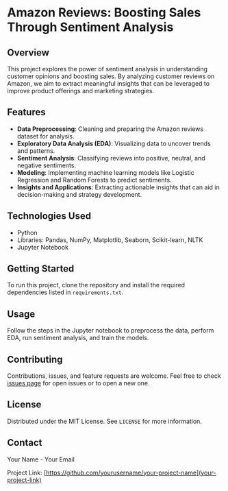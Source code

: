 # Amazon Reviews: Boosting Sales Through Sentiment Analysis

## Overview
This project explores the power of sentiment analysis in understanding customer opinions and boosting sales. By analyzing customer reviews on Amazon, we aim to extract meaningful insights that can be leveraged to improve product offerings and marketing strategies.

## Features
- **Data Preprocessing**: Cleaning and preparing the Amazon reviews dataset for analysis.
- **Exploratory Data Analysis (EDA)**: Visualizing data to uncover trends and patterns.
- **Sentiment Analysis**: Classifying reviews into positive, neutral, and negative sentiments.
- **Modeling**: Implementing machine learning models like Logistic Regression and Random Forests to predict sentiments.
- **Insights and Applications**: Extracting actionable insights that can aid in decision-making and strategy development.

## Technologies Used
- Python
- Libraries: Pandas, NumPy, Matplotlib, Seaborn, Scikit-learn, NLTK
- Jupyter Notebook

## Getting Started
To run this project, clone the repository and install the required dependencies listed in `requirements.txt`.

## Usage
Follow the steps in the Jupyter notebook to preprocess the data, perform EDA, run sentiment analysis, and train the models.

## Contributing
Contributions, issues, and feature requests are welcome. Feel free to check [issues page](your-issues-link) for open issues or to open a new one.

## License
Distributed under the MIT License. See `LICENSE` for more information.

## Contact
Your Name - Your Email

Project Link: [https://github.com/yourusername/your-project-name](your-project-link)
